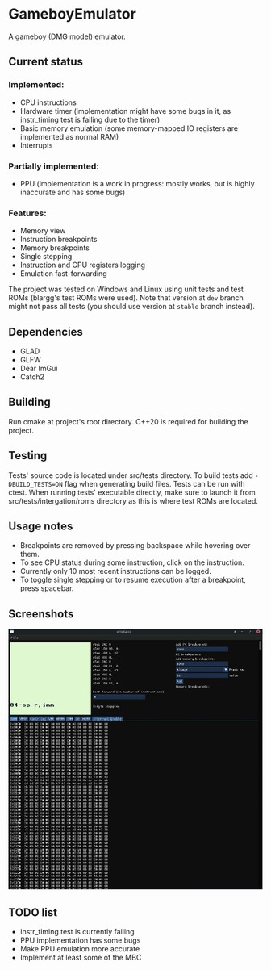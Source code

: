 # GameboyEmulator
A gameboy (DMG model) emulator.

## Current status

### Implemented:
- CPU instructions
- Hardware timer (implementation might have some bugs in it, as instr_timing test is failing due to the timer)
- Basic memory emulation (some memory-mapped IO registers are implemented as normal RAM)
- Interrupts

### Partially implemented:
- PPU (implementation is a work in progress: mostly works, but is highly inaccurate and has some bugs)

### Features:
- Memory view
- Instruction breakpoints
- Memory breakpoints
- Single stepping
- Instruction and CPU registers logging
- Emulation fast-forwarding


The project was tested on Windows and Linux using unit tests and test ROMs (blargg's test ROMs were used). Note that version at `dev` branch might not pass all tests (you should use version at `stable` branch instead).

## Dependencies
 - GLAD
 - GLFW
 - Dear ImGui
 - Catch2
## Building
Run cmake at project's root directory. C++20 is required for building the project.
## Testing
Tests' source code is located under src/tests directory. To build tests add `-DBUILD_TESTS=ON` flag when generating build files. Tests can be run with ctest. When running tests' executable directly, make sure to launch it from src/tests/intergation/roms directory as this is where test ROMs are located.

## Usage notes

- Breakpoints are removed by pressing backspace while hovering over them.
- To see CPU status during some instruction, click on the instruction.
- Currently only 10 most recent instructions can be logged.
- To toggle single stepping or to resume execution after a breakpoint, press spacebar.

## Screenshots

![screenshot](./screenshot.png)

## TODO list
- instr_timing test is currently failing
- PPU implementation has some bugs
- Make PPU emulation more accurate
- Implement at least some of the MBC
